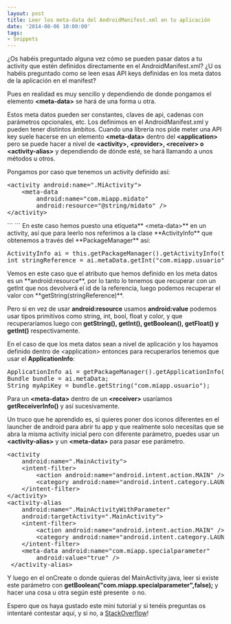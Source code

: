 ```yaml
---
layout: post
title: Leer los meta-data del AndroidManifest.xml en tu aplicación
date: '2014-08-06 10:00:00'
tags:
- Snippets
---
```


¿Os habéis preguntado alguna vez cómo se pueden pasar datos a tu activity que estén definidos directamente en el AndroidManifest.xml? ¿U os habéis preguntado como se leen esas API keys definidas en los meta datos de la aplicación en el manifest?

<!--more-->

Pues en realidad es muy sencillo y dependiendo de donde pongamos el elemento **&lt;meta-data&gt;** se hará de una forma u otra.

Estos meta datos pueden ser constantes, claves de api, cadenas con parámetros opcionales, etc. Los definimos en el AndroidManifest.xml y pueden tener distintos ámbitos. Cuando una librería nos pide meter una API key suele hacerse en un elemento **&lt;meta-data&gt;** dentro del **&lt;application&gt;** pero se puede hacer a nivel de **&lt;activity&gt;, &lt;provider&gt;, &lt;receiver&gt; **o** &lt;activity-alias&gt;** y dependiendo de dónde esté, se hará llamando a unos métodos u otros.

Pongamos por caso que tenemos un activity definido así:
<div>
<pre class="brush: xml; gutter: true; first-line: 1">&lt;activity android:name=".MiActivity"&gt;
    &lt;meta-data
        android:name="com.miapp.midato"
        android:resource="@string/midato" /&gt;
&lt;/activity&gt;</pre>
</div>
```
<activity android:name=".MiActivity">  
    <meta-data
        android:name="com.miapp.midato"
        android:resource="@string/midato" />
</activity>
```
En este caso hemos puesto una etiqueta** &lt;meta-data&gt;** en un activity, así que para leerlo nos referimos a la clase **ActivityInfo** que obtenemos a través del **PackageManager** así:
<pre class="brush: java; gutter: true; first-line: 1">ActivityInfo ai = this.getPackageManager().getActivityInfo(this.getComponentName(), PackageManager.GET_ACTIVITIES|PackageManager.GET_META_DATA);
int stringReference = ai.metaData.getInt("com.miapp.usuario")</pre>
Vemos en este caso que el atributo que hemos definido en los meta datos es un **android:resource**, por lo tanto lo tenemos que recuperar con un getInt que nos devolverá el id de la referencia, luego podemos recuperar el valor con **getString(stringReference)**.

Pero si en vez de usar **android:resource** usamos **android:value** podemos usar tipos primitivos como string, int, bool, float y color, y que recuperaríamos luego con **getString(), getInt(), getBoolean(), getFloat() y getInt()** respectivamente.

En el caso de que los meta datos sean a nivel de aplicación y los hayamos definido dentro de &lt;application&gt; entonces para recuperarlos tenemos que usar el **ApplicationInfo**:
<pre class="brush: java; gutter: true; first-line: 1">ApplicationInfo ai = getPackageManager().getApplicationInfo(activity.getPackageName(), PackageManager.GET_META_DATA);
Bundle bundle = ai.metaData;
String myApiKey = bundle.getString("com.miapp.usuario");</pre>
Para un **&lt;meta-data&gt;** dentro de un **&lt;receiver&gt;** usaríamos **getReceiverInfo()** y así sucesivamente.

Un truco que he aprendido es, si quieres poner dos iconos diferentes en el launcher de android para abrir tu app y que realmente solo necesitas que se abra la misma activity inicial pero con diferente parámetro, puedes usar un **&lt;activity-alias&gt;** y un **&lt;meta-data&gt;** para pasar ese parámetro.
<pre class="brush: xml; gutter: true; first-line: 1">&lt;activity
    android:name=".MainActivity"&gt;
    &lt;intent-filter&gt;
        &lt;action android:name="android.intent.action.MAIN" /&gt;
        &lt;category android:name="android.intent.category.LAUNCHER" /&gt;
    &lt;/intent-filter&gt;
&lt;/activity&gt;
&lt;activity-alias
    android:name=".MainActivityWithParameter"
    android:targetActivity=".MainActivity"&gt;
    &lt;intent-filter&gt;
        &lt;action android:name="android.intent.action.MAIN" /&gt;
        &lt;category android:name="android.intent.category.LAUNCHER" /&gt;
    &lt;/intent-filter&gt;
    &lt;meta-data android:name="com.miapp.specialparameter"
        android:value="true" /&gt;
 &lt;/activity-alias&gt;</pre>
Y luego en el onCreate o donde quieras del MainActivity.java, leer si existe este parámetro con **getBoolean("com.miapp.specialparameter",false);** y hacer una cosa u otra según esté presente  o no.

Espero que os haya gustado este mini tutorial y si tenéis preguntas os intentaré contestar aquí, y si no, a [StackOverflow](http://www.stackoverflow.com)!
